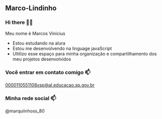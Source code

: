 ## Marco-Lindinho
### Hi there 👋🖤

Meu nome é Marcos Vinicius

 - Estou estudando na alura
 - Estou me desenvolvendo na linguage javaScript
 - Ultilizo esse espaço para minha organização e compartilhamento dos meu projetos desenvolvidos


### Você entrar em contato comigo 📫
0000110551108xsp@al.educacao.sp.gov.br


### Minha rede social 📫
@marquiinhoss_80
